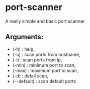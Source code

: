 # port-scanner
A really simple and basic port scanner

## Arguments:   
  * (-h) : help,   
  * (-u) : scan ports from hostname,  
  * (-i) : scan ports from ip,  
  * (-min) : minimum port to scan,  
  * (-max) : maximum port to scan,  
  * (-d) : detail scan,  
  * (--default) : scan default ports  
